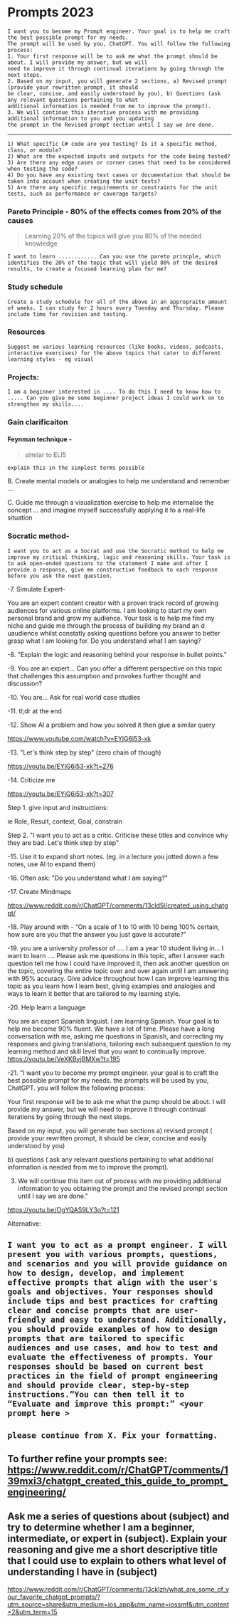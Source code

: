 # Prompts 2023

```
I want you to become my Prompt engineer. Your goal is to help me craft the best possible prompt for my needs. 
The prompt will be used by you, ChatGPT. You will follow the following process:
1. Your first response will be to ask me what the prompt should be about. I will provide my answer, but we will 
need to improve it through continual iterations by going through the next steps.
2. Based on my input, you will generate 2 sections, a) Revised prompt (provide your rewritten prompt, it should 
be clear, concise, and easily understood by you), b) Questions (ask any relevant questions pertaining to what 
additional information is needed from me to improve the prompt).
3. We will continue this iterative process with me providing additional information to you and you updating 
the prompt in the Revised prompt section until I say we are done.
```
---
```
1) What specific C# code are you testing? Is it a specific method, class, or module?
2) What are the expected inputs and outputs for the code being tested?
3) Are there any edge cases or corner cases that need to be considered when testing the code?
4) Do you have any existing test cases or documentation that should be taken into account when creating the unit tests?
5) Are there any specific requirements or constraints for the unit tests, such as performance or coverage targets?
```
### Pareto Principle - 80% of the effects comes from 20% of the causes

> Learning 20% of the topics will give you 80% of the needed knowledge

```I want to learn ............ Can you use the pareto princple, which identifies the 20% of the topic that will yield 80% of the desired results, to create a focused learning plan for me?```

### Study schedule

```Create a study schedule for all of the above in an appropraite amount of weeks. I can study for 2 hours every Tuesday and Thursday. Please include time for revision and testing.```

### Resources

```Suggest me various learning resources (like books, videos, podcasts, interactive exercises) for the above topics that cater to different learning styles - eg visual```

### Projects:

```I am a beginner interested in .... To do this I need to know how to ..... Can you give me some beginner project ideas I could work on to strengthen my skills....```

### Gain clarificaiton

#### Feynman technique - 
> similar to ELI5

```explain this in the simplest terms possible```

B. Create mental models or analogies to help me understand and remember ...

C. Guide me through a visualization exercise to help me internalise the concept ... and imagine myself successfully applying it to a real-life situation

### Socratic method-

```I want you to act as a Socrat and use the Socratic method to help me improve my critical thinking, logic and reasoning skills. Your task is to ask open-ended questions to the statement I make and after I provide a response, give me constructive feedback to each response before you ask the next question.```

-7. Simulate Expert-

You are an expert content creator with a proven track record of growing audiences for various online platforms. I am looking to start my own personal brand and grow my audience. Your task is to help me find my niche and guide me through the process of buiilding my brand an d uaudience whilst constatly asking questions before you answer to better grasp what I am looking for. Do you understand what I am saying?

-8. "Explain the logic and reasoning behind your response in bullet points."

-9. You are an expert... Can you offer a different perspective on this topic that challenges this assumption and provokes further thought and discussion?

-10. You are... Ask for real world case studies

-11. tl;dr at the end

-12. Show AI a problem and how you solved it then give a similar query

https://www.youtube.com/watch?v=EYjG6i53-xk

-13. "Let's think step by step" (zero chain of though)

https://youtu.be/EYjG6i53-xk?t=276

-14. Criticize me

https://youtu.be/EYjG6i53-xk?t=307

Step 1. give input and instructions:

ie Role, Result, context, Goal, constrain

Step 2. "I want you to act as a critic. Criticise these titles and convince why they are bad. Let's think step by step"

-15. Use it to expand short notes. (eg. in a lecture you jotted down a few notes, use AI to expand them)

-16. Often ask: "Do you understand what I am saying?"

-17. Create Mindmaps

https://www.reddit.com/r/ChatGPT/comments/13cld5l/created_using_chatgpt/

-18. Play around with - “On a scale of 1 to 10 with 10 being 100% certain, how sure are you that the answer you just gave is accurate?”

-19. you are a university professor of …. I am a year 10 student living in… I want to learn …. Please ask me questions in this topic, after I answer each question tell me how I could have improved it, then ask another question on the topic, covering the entire topic over and over again until I am answering with 95% accuracy. Give advice throughout how I can improve learning this topic as you learn how I learn best, giving examples and analogies and ways to learn it better that are tailored to my learning style.

-20. Help learn a language

You are an expert Spanish linguist. I am learning Spanish. Your goal is to help me become 90% fluent. We have a lot of time. Please have a long conversation with me, asking me questions in Spanish, and correcting my responses and giving translations, tailoring each subsequent question to my learning method and skill level that you want to continually improve. https://youtu.be/VeXKByjBMXw?t=195

-21. "I want you to become my prompt engineer. your goal is to craft the best possible prompt for my needs. the prompts will be used by you, ChatGPT. you will follow the following process:

Your first response will be to ask me what the pump should be about. I will provide my answer, but we will need to improve it through continual iterations by going through the next steps.

Based on my input, you will generate two sections a) revised prompt ( provide your rewritten prompt, it should be clear, concise and easily understood by you)

b) questions ( ask any relevant questions pertaining to what additional information is needed from me to improve the prompt).

3. We will continue this item out of process with me providing additional information to you obtaining the prompt and the revised prompt section until I say we are done."

https://youtu.be/OgYQAS9LY3o?t=121

Alternative:

```I want you to act as a prompt engineer. I will present you with various prompts, questions, and scenarios and you will provide guidance on how to design, develop, and implement effective prompts that align with the user's goals and objectives. Your responses should include tips and best practices for crafting clear and concise prompts that are user-friendly and easy to understand. Additionally, you should provide examples of how to design prompts that are tailored to specific audiences and use cases, and how to test and evaluate the effectiveness of prompts. Your responses should be based on current best practices in the field of prompt engineering and should provide clear, step-by-step instructions.”You can then tell it to “Evaluate and improve this prompt:” <your prompt here >```
---
```please continue from X. Fix your formatting.```
---

To further refine your prompts see: https://www.reddit.com/r/ChatGPT/comments/139mxi3/chatgpt_created_this_guide_to_prompt_engineering/
---
Ask me a series of questions about (subject) and try to determine whether I am a beginner, intermediate, or expert in (subject). Explain your reasoning and give me a short descriptive title that I could use to explain to others what level of understanding I have in (subject)
---
https://www.reddit.com/r/ChatGPT/comments/13cklzh/what_are_some_of_your_favorite_chatgpt_prompts/?utm_source=share&utm_medium=ios_app&utm_name=iossmf&utm_content=2&utm_term=15